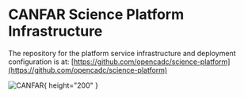 # CANFAR Science Platform Infrastructure

The repository for the platform service infrastructure and deployment configuration is at:  [https://github.com/opencadc/science-platform](https://github.com/opencadc/science-platform)

![CANFAR](https://www.canfar.net/css/images/logo.png){ height="200" }
